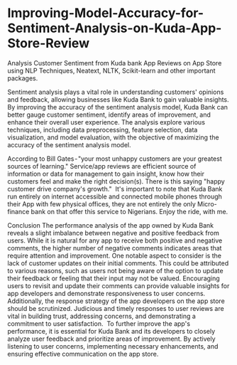 # Improving-Model-Accuracy-for-Sentiment-Analysis-on-Kuda-App-Store-Review
Analysis Customer Sentiment from Kuda bank App Reviews on App Store using NLP Techniques, Neatext, NLTK, Scikit-learn and other important packages.

Sentiment analysis plays a vital role in understanding customers' opinions and feedback, allowing businesses like Kuda Bank to gain valuable insights. By improving the accuracy of the sentiment analysis model, Kuda Bank can better gauge customer sentiment, identify areas of improvement, and enhance their overall user experience. The analysis explore various techniques, including data preprocessing, feature selection, data visualization, and model evaluation, with the objective of maximizing the accuracy of the sentiment analysis model.

According to Bill Gates - "your most unhappy customers are your greatest sources of learning." Service/app reviews are efficient source of information or data for management to gain insight, know how their customers feel and make the right decision(s). There is this saying "happy customer drive company's growth." 
It's important to note that Kuda Bank run entirely on internet accessible and connected mobile phones through their App with few physical offices, they are not entirely the only Micro-finance bank on that offer this service to Nigerians. Enjoy the ride, with me.

Conclusion
The performance analysis of the app owned by Kuda Bank reveals a slight imbalance between negative and positive feedback from users. While it is natural for any app to receive both positive and negative comments, the higher number of negative comments indicates areas that require attention and improvement.
One notable aspect to consider is the lack of customer updates on their initial comments. This could be attributed to various reasons, such as users not being aware of the option to update their feedback or feeling that their input may not be valued. Encouraging users to revisit and update their comments can provide valuable insights for app developers and demonstrate responsiveness to user concerns.
Additionally, the response strategy of the app developers on the app store should be scrutinized. Judicious and timely responses to user reviews are vital in building trust, addressing concerns, and demonstrating a commitment to user satisfaction. 
To further improve the app's performance, it is essential for Kuda Bank and its developers to closely analyze user feedback and prioritize areas of improvement. By actively listening to user concerns, implementing necessary enhancements, and ensuring effective communication on the app store.

